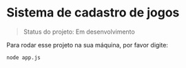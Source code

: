 <h1>Sistema de cadastro de jogos</h1>

>Status do projeto: Em desenvolvimento

Para rodar esse projeto na sua máquina, por favor digite:

```
node app.js
```
